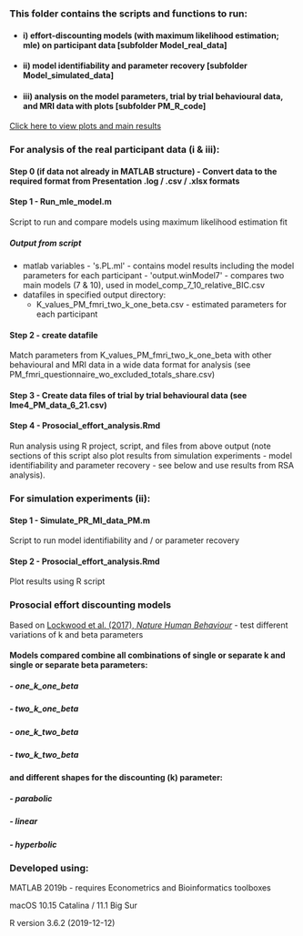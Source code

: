 ### This folder contains the scripts and functions to run:

- #### i) effort-discounting models (with maximum likelihood estimation; mle) on participant data [subfolder Model_real_data]
- #### ii) model identifiability and parameter recovery [subfolder Model_simulated_data]
- #### iii) analysis on the model parameters, trial by trial behavioural data, and MRI data with plots [subfolder PM_R_code]

[Click here to view plots and main results](https://github.com/SDN-lab/prosocial_effort_neural_rep/blob/main/PM_R_code/Prosocial_effort_analysis.md)

### For analysis of the real participant data (i & iii):

#### Step 0 (if data not already in MATLAB structure) - Convert data to the required format from Presentation .log / .csv / .xlsx formats

#### Step 1 - Run_mle_model.m 
Script to run and compare models using maximum likelihood estimation fit

##### Output from script
   - matlab variables
   	- 's.PL.ml'  - contains model results including the model parameters for each participant
	- 'output.winModel7' - compares two main models (7 & 10), used in model_comp_7_10_relative_BIC.csv
   - datafiles in specified output directory:
       - K_values_PM_fmri_two_k_one_beta.csv - estimated parameters for each participant
     
#### Step 2 - create datafile
Match parameters from K_values_PM_fmri_two_k_one_beta with other behavioural and MRI data in a wide data format for analysis (see PM_fmri_questionnaire_wo_excluded_totals_share.csv)

#### Step 3 - Create data files of trial by trial behavioural data (see lme4_PM_data_6_21.csv)

#### Step 4 - Prosocial_effort_analysis.Rmd
Run analysis using R project, script, and files from above output (note sections of this script also plot results from simulation experiments - model identifiability and parameter recovery - see below and use results from RSA analysis).

### For simulation experiments (ii):

#### Step 1 - Simulate_PR_MI_data_PM.m 
Script to run model identifiability and / or parameter recovery

#### Step 2 - Prosocial_effort_analysis.Rmd 
Plot results using R script

### Prosocial effort discounting models 
Based on [Lockwood et al. (2017), *Nature Human Behaviour*](https://doi.org/10.1038/s41562-017-0131) - test different variations of k and beta parameters

#### Models compared combine all combinations of single or separate k and single or separate beta parameters:
##### - one_k_one_beta
##### - two_k_one_beta
##### - one_k_two_beta
##### - two_k_two_beta
#### and different shapes for the discounting (k) parameter:
##### - parabolic 
##### - linear
##### - hyperbolic  

### Developed using:

MATLAB 2019b - requires Econometrics and Bioinformatics toolboxes

macOS 10.15 Catalina / 11.1 Big Sur

R version 3.6.2 (2019-12-12)
